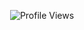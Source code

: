 <div style="background-image: url('https://cdn.discordapp.com/attachments/900026233490915398/922568883880226867/1631039.jpg');"> 
<p align="center"> <img src="https://gpvc.arturio.dev/7nr" alt="Profile Views" /> </p>

